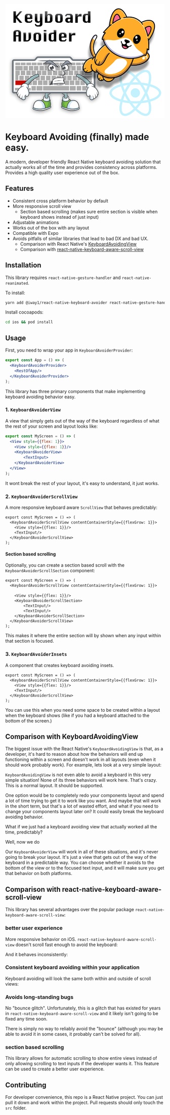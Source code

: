 ![alt text](promo-image.png)

# Keyboard Avoiding (finally) made easy.
A modern, developer friendly React Native keyboard avoiding solution that actually works all of the time and provides consistency across platforms. Provides a high quality user experience out of the box.

## Features
- Consistent cross platform behavior by default
- More responsive scroll view
    - Section based scrolling (makes sure entire section is visible when keyboard shows instead of just input)
- Adjustable animations
- Works out of the box with any layout
- Compatible with Expo
- Avoids pitfalls of similar libraries that lead to bad DX and bad UX. 
    - Comparison with React Native's [KeyboardAvoidingView](#comparison-with-keyboardavoidingview)
    - Comparison with [react-native-keyboard-aware-scroll-view](#comparison-with-react-native-keyboard-aware-scroll-view)

## Installation
This library requires `react-native-gesture-handler` and `react-native-reanimated`.

To install:

```sh
yarn add @iway1/react-native-keyboard-avoider react-native-gesture-handler react-native-reanimated 
```

Install cocoapods: 
```sh
cd ios && pod install
```

## Usage
First, you need to wrap your app in `KeyboardAvoiderProvider`:

```jsx
export const App = () => (
  <KeyboardAvoiderProvider>
    <RestOfApp/>
  </KeyboardAvoiderProvider>
);
```

This library has three primary components that make implementing keyboard avoiding behavior easy. 

### 1. `KeyboardAvoiderView`
A view that simply gets out of the way of the keyboard regardless of what the rest of your screen and layout looks like:

```jsx
export const MyScreen = () => (
  <View style={{flex: 1}}>
    <View style={{flex: 1}}/>
    <KeyboardAvoiderView>
        <TextInput>
    </KeyboardAvoiderView>
  </View>
);
```
It wont break the rest of your layout, it's easy to understand, it just works.

### 2. `KeyboardAvoiderScrollView`
A more responsive keyboard aware `ScrollView` that behaves predictably:
```tsx
export const MyScreen = () => (
  <KeyboardAvoiderScrollView contentContainerStyle={{flexGrow: 1}}>
    <View style={{flex: 1}}/>
    <TextInput/>
  </KeyboardAvoiderScrollView>
);
```

#### Section based scrolling
Optionally, you can create a section based scroll with the `KeyboardAvoiderScrollSection` component:

```tsx
export const MyScreen = () => (
  <KeyboardAvoiderScrollView contentContainerStyle={{flexGrow: 1}}>

    <View style={{flex: 1}}/>
    <KeyboardAvoiderScrollSection>
        <TextInput/>
        <TextInput/>
    </KeyboardAvoiderScrollSection>
  </KeyboardAvoiderScrollView>
);
```

This makes it where the entire section will by shown when any input within that section is focused.

### 3. `KeyboardAvoiderInsets`
A component that creates keyboard avoiding insets. 
```tsx
export const MyScreen = () => (
  <KeyboardAvoiderScrollView contentContainerStyle={{flexGrow: 1}}>
    <View style={{flex: 1}}/>
    <TextInput/>
  </KeyboardAvoiderScrollView>
);
```

You can use this when you need some space to be created within a layout when the keyboard shows (like if you had a keyboard attached to the bottom of the screen.)

## Comparison with KeyboardAvoidingView
The biggest issue with the React Native's `KeyboardAvoidingView` is that, as a developer, it's hard to reason about how the behaviors will end up functioning within a screen and doesn't work in all layouts (even when it should work probably work). For example, lets look at a very simple layout:

`KeyboardAvoidingView` is not even able to avoid a keyboard in this very simple situation! None of its three behaviors will work here. That's crazy. This is a normal layout. It should be supported.

One option would be to completely redo your components layout and spend a lot of time trying to get it to work like you want. And maybe that will work in the short term, but that's a lot of wasted effort, and what if you need to change your components layout later on? It could easily break the keyboard avoiding behavior.

What if we just had a keyboard avoiding view that actually worked all the time, predictably?

Well, now we do

Our `KeyboardAvoiderView` will work in all of these situations, and it's never going to break your layout. It's just a view that gets out of the way of the keyboard in a predictable way. You can choose whether it avoids to the bottom of the view or to the focused text input, and it will make sure you get that behavior on both platforms. 

## Comparison with react-native-keyboard-aware-scroll-view
This library has several advantages over the popular package `react-native-keyboard-aware-scroll-view`:

### better user experience
More responsive behavior on iOS. `react-native-keyboard-aware-scroll-view` doesn't scroll fast enough to avoid the keyboard:

And it behaves inconsistently:

### Consistent keyboard avoiding within your application
Keyboard avoiding will look the same both within and outside of scroll views:

### Avoids long-standing bugs
No "bounce glitch". Unfortunately, this is a glitch that has existed for years in `react-native-keyboard-aware-scroll-view` and it likely isn't going to be fixed any time soon.

There is simply no way to reliably avoid the "bounce" (although you may be able to avoid it in some cases, it probably can't be solved for all).

### section based scrolling 
This library allows for automatic scrolling to show entire views instead of only allowing scrolling to text inputs if the developer wants it. This feature can be used to create a better user experience.

## Contributing
For developer convenience, this repo is a React Native project. You can just pull it down and work within the project. Pull requests should only touch the `src` folder.
